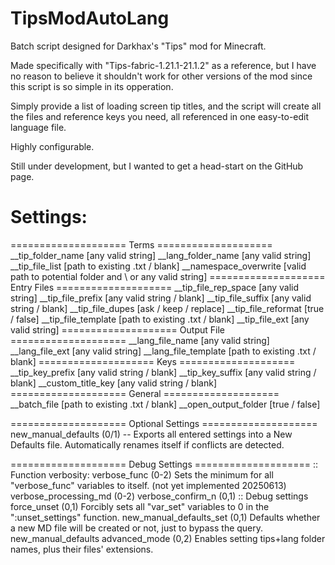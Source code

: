 # TipsModAutoLang
Batch script designed for Darkhax's "Tips" mod for Minecraft.

Made specifically with "Tips-fabric-1.21.1-21.1.2" as a reference, but I have no reason to believe it shouldn't work for other versions of the mod since this script is so simple in its opperation.

Simply provide a list of loading screen tip titles, and the script will create all the files and reference keys you need, all referenced in one easy-to-edit language file.

Highly configurable.

Still under development, but I wanted to get a head-start on the GitHub page.
# Settings:
==================== Terms ====================
__tip_folder_name [any valid string]
__lang_folder_name [any valid string]
__tip_file_list [path to existing .txt / blank]
__namespace_overwrite [valid path to potential folder and \ or any valid string]
==================== Entry Files ====================
__tip_file_rep_space [any valid string]
__tip_file_prefix [any valid string / blank]
__tip_file_suffix [any valid string / blank]
__tip_file_dupes [ask / keep / replace]
__tip_file_reformat [true / false]
__tip_file_template [path to existing .txt / blank]
__tip_file_ext [any valid string]
==================== Output File ====================
__lang_file_name [any valid string]
__lang_file_ext [any valid string]
__lang_file_template [path to existing .txt / blank]
==================== Keys ====================
__tip_key_prefix [any valid string / blank]
__tip_key_suffix [any valid string / blank]
__custom_title_key [any valid string / blank]
==================== General ====================
__batch_file [path to existing .txt / blank]
__open_output_folder [true / false]

==================== Optional Settings ====================
new_manual_defaults (0/1) -- Exports all entered settings into a New Defaults file. Automatically renames itself if conflicts are detected.

==================== Debug Settings ====================
:: Function verbosity:
verbose_func (0-2) Sets the minimum for all "verbose_func" variables to itself. (not yet implemented 20250613)
verbose_processing_md (0-2)
verbose_confirm_n (0,1)
:: Debug settings
force_unset (0,1) Forcibly sets all "var_set" variables to 0 in the ":unset_settings" function.
new_manual_defaults_set (0,1) Defaults whether a new MD file will be created or not, just to bypass the query.
new_manual_defaults
advanced_mode (0,2) Enables setting tips+lang folder names, plus their files' extensions.
